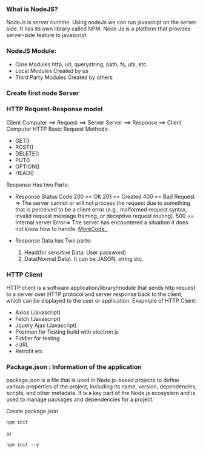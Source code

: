 ### What is NodeJS?
NodeJs is server runtime. Using nodeJs we can run javascript on the server side. It has its own library called NPM. Node Js is a platform that provides server-side feature to javascript.

### NodeJS Module:
* Core Modules
    http, url, querystring, path, fs, util, etc.
* Local Modules
    Created by us
* Third Party Modules
    Created by others

### Create first node Server
### HTTP Request-Response model
Client Computer ==> Request ==> Server
Server ==> Response ==> Client Computer
HTTP Basic Request Methods:
* GET()
* POST()
* DELETE()
* PUT()
* OPTION()
* HEAD()

Response Has two Parts:
* Response Status Code
    200 == OK
    201 == Created
    400 == Bad Request => The server cannot or will not process the request due to something that is perceived to be a client error (e.g., malformed request syntax, invalid request message framing, or deceptive request routing).
    500 == Internal server Error=> The server has encountered a situation it does not know how to handle.
    [MoreCode..](https://developer.mozilla.org/en-US/docs/Web/HTTP/Status)

* Response Data has Two parts:
    1. Head(for sensitive Data: User password)
    2. Data(Normal Data). It can be JASON, string etc.

### HTTP Client
 HTTP client is a software application/library/module that sends http request to a server over HTTP protocol and server response back to the client, which can be displayed to the user or application.
Exapmple of HTTP Client:
* Axios (Javascript)
* Fetch (Javascript)
* Jquery Ajax  (Javascript)
* Postman for Testing build with electron js
* Fiddler for testing
* cURL
* Retrofit
etc
### Package.json : Information of the application
package.json is a file that is used in Node.js-based projects to define various properties of the project, including its name, version, dependencies, scripts, and other metadata. It is a key part of the Node.js ecosystem and is used to manage packages and dependencies for a project.

Create package.json
```
npm init
```
or 
```
npm init --y
```


